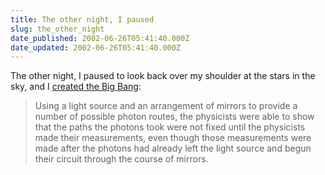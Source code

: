 ```yaml
---
title: The other night, I paused
slug: the_other_night
date_published: 2002-06-26T05:41:40.000Z
date_updated: 2002-06-26T05:41:40.000Z
---
```


The other night, I paused to look back over my shoulder at the stars in the sky, and I [created the Big Bang](http://www.discover.com/june_02/featuniverse.html):

> Using a light source and an arrangement of mirrors to provide a number of possible photon routes, the physicists were able to show that the paths the photons took were not fixed until the physicists made their measurements, even though those measurements were made after the photons had already left the light source and begun their circuit through the course of mirrors.
